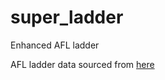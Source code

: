 # super_ladder
Enhanced AFL ladder

AFL ladder data sourced from [here](https://fixturedownload.com/download/csv/afl-2018)
